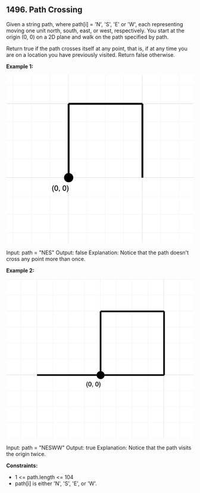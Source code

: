 ## 1496. Path Crossing

Given a string path, where path[i] = 'N', 'S', 'E' or 'W', each representing moving one unit north, south, east, or west, respectively. You start at the origin (0, 0) on a 2D plane and walk on the path specified by path.

Return true if the path crosses itself at any point, that is, if at any time you are on a location you have previously visited. Return false otherwise.

**Example 1:**

![Examle 1 image](https://github.com/qur786/competitive-programming/blob/main/leet-code/lt-1496-path-crossings/example-1.png)

Input: path = "NES"
Output: false
Explanation: Notice that the path doesn't cross any point more than once.

**Example 2:**

![Examle 2 image](https://github.com/qur786/competitive-programming/blob/main/leet-code/lt-1496-path-crossings/example-2.png)

Input: path = "NESWW"
Output: true
Explanation: Notice that the path visits the origin twice.

**Constraints:**

- 1 <= path.length <= 104
- path[i] is either 'N', 'S', 'E', or 'W'.
